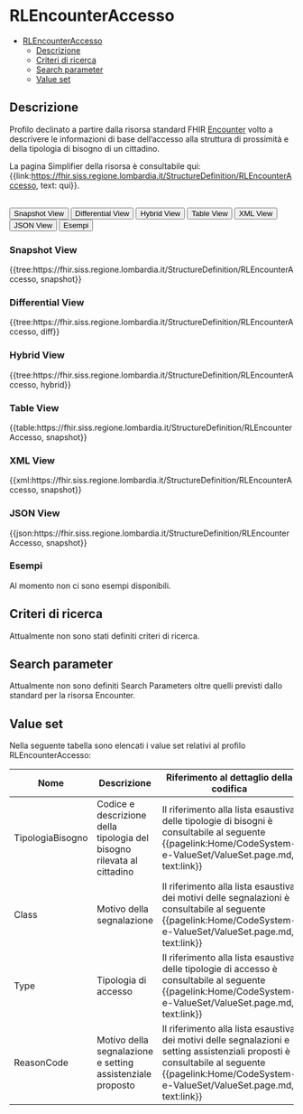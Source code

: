 # RLEncounterAccesso

- [RLEncounterAccesso](#rlencounteraccesso)
  - [Descrizione](#descrizione)
  - [Criteri di ricerca](#criteri-di-ricerca)
  - [Search parameter](#search-parameter)
  - [Value set](#value-set)

## Descrizione

Profilo declinato a partire dalla risorsa standard FHIR [Encounter](http://hl7.org/fhir/R4/encounter.html) volto a descrivere le informazioni di base dell’accesso alla struttura di prossimità e della tipologia di bisogno di un cittadino.

La pagina Simplifier della risorsa è consultabile qui: {{link:https://fhir.siss.regione.lombardia.it/StructureDefinition/RLEncounterAccesso, text: qui}}.

<br>
<div class="tab">
 <button class="tablinks active" onclick="openTab(event, 'Snapshot View')">Snapshot View</button>
  <button class="tablinks" onclick="openTab(event, 'Differential View')">Differential View</button>
  <button class="tablinks" onclick="openTab(event, 'Hybrid View')">Hybrid View</button>
   <button class="tablinks" onclick="openTab(event, 'Table View')">Table View</button>
   <button class="tablinks" onclick="openTab(event, 'XML View')">XML View</button>
  <button class="tablinks" onclick="openTab(event, 'JSON View')">JSON View</button>
  <button class="tablinks" onclick="openTab(event, 'Esempi')">Esempi</button>
</div>

<div id="Snapshot View" class="tabcontent" style="display:block">
  <h3>Snapshot View</h3>
{{tree:https://fhir.siss.regione.lombardia.it/StructureDefinition/RLEncounterAccesso, snapshot}}
</div>

<div id="Differential View" class="tabcontent">
  <h3>Differential View</h3>
{{tree:https://fhir.siss.regione.lombardia.it/StructureDefinition/RLEncounterAccesso, diff}}
</div>

<div id="Hybrid View" class="tabcontent">
  <h3>Hybrid View</h3>
{{tree:https://fhir.siss.regione.lombardia.it/StructureDefinition/RLEncounterAccesso, hybrid}}
</div>

<div id="Table View" class="tabcontent">
  <h3>Table View</h3>
{{table:https://fhir.siss.regione.lombardia.it/StructureDefinition/RLEncounterAccesso, snapshot}}
</div>

<div id="XML View" class="tabcontent">
  <h3>XML View</h3>
{{xml:https://fhir.siss.regione.lombardia.it/StructureDefinition/RLEncounterAccesso, snapshot}}
</div>

<div id="JSON View" class="tabcontent">
  <h3>JSON View</h3>
{{json:https://fhir.siss.regione.lombardia.it/StructureDefinition/RLEncounterAccesso, snapshot}}
</div>

<div id="Esempi" class="tabcontent">
  <h3>Esempi</h3>
Al momento non ci sono esempi disponibili. 
<br>
</div>

<!-- ===================================================FINE SESSIONE=================================================== -->

## Criteri di ricerca

Attualmente non sono stati definiti criteri di ricerca.

<!-- ===================================================FINE SESSIONE=================================================== -->

## Search parameter

Attualmente non sono definiti Search Parameters oltre quelli previsti dallo standard per la risorsa Encounter.

<!-- ===================================================FINE SESSIONE=================================================== -->

## Value set

Nella seguente tabella sono elencati i value set relativi al profilo RLEncounterAccesso:

| Nome    | Descrizione    | Riferimento   al dettaglio della codifica    |
|---|---|---|
| TipologiaBisogno | Codice e descrizione della tipologia del bisogno rilevata al cittadino| Il riferimento alla lista esaustiva delle tipologie di bisogni è consultabile al seguente  {{pagelink:Home/CodeSystem-e-ValueSet/ValueSet.page.md, text:link}}   |
| Class | Motivo della segnalazione | Il riferimento alla lista esaustiva dei motivi delle segnalazioni è consultabile al seguente {{pagelink:Home/CodeSystem-e-ValueSet/ValueSet.page.md, text:link}}   |
| Type | Tipologia di accesso | Il riferimento alla lista esaustiva delle tipologie di accesso è consultabile al seguente {{pagelink:Home/CodeSystem-e-ValueSet/ValueSet.page.md, text:link}}   |
| ReasonCode |Motivo della segnalazione e setting assistenziale proposto| Il riferimento alla lista esaustiva dei motivi delle segnalazioni e setting assistenziali proposti è consultabile al seguente  {{pagelink:Home/CodeSystem-e-ValueSet/ValueSet.page.md, text:link}}   |
